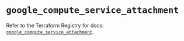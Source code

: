 # `google_compute_service_attachment`

Refer to the Terraform Registry for docs: [`google_compute_service_attachment`](https://registry.terraform.io/providers/hashicorp/google/6.49.1/docs/resources/compute_service_attachment).
